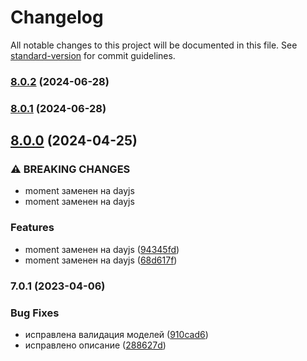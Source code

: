 # Changelog

All notable changes to this project will be documented in this file. See [standard-version](https://github.com/conventional-changelog/standard-version) for commit guidelines.

### [8.0.2](https://github.com/Infomaximum/frontend-utility/compare/v8.0.1...v8.0.2) (2024-06-28)

### [8.0.1](https://github.com/Infomaximum/frontend-utility/compare/v8.0.0...v8.0.1) (2024-06-28)

## [8.0.0](https://github.com/Infomaximum/frontend-utility/compare/v7.0.1...v8.0.0) (2024-04-25)


### ⚠ BREAKING CHANGES

* moment заменен на dayjs
* moment заменен на dayjs

### Features

* moment заменен на dayjs ([94345fd](https://github.com/Infomaximum/frontend-utility/commit/94345fd14a8db441c4acbe1290e802189b4e1cc2))
* moment заменен на dayjs ([68d617f](https://github.com/Infomaximum/frontend-utility/commit/68d617fdc1e0b8076bee73bb2ab103c752b46f70))

### 7.0.1 (2023-04-06)


### Bug Fixes

* исправлена валидация моделей ([910cad6](https://github.com/Infomaximum/frontend-utility/commit/910cad6d3b8367b09681d38f68fae44adae1779a))
* исправлено описание ([288627d](https://github.com/Infomaximum/frontend-utility/commit/288627d283f4d248b37cead8d2dcdb2be16a21a0))

